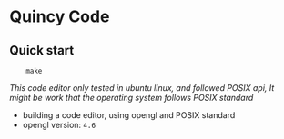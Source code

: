 # Quincy Code

## Quick start
```
    make
```

*This code editor only tested in ubuntu linux, and followed POSIX api, It might be work that the operating system follows POSIX standard*

- building a code editor, using opengl and POSIX standard
- opengl version: `4.6`
